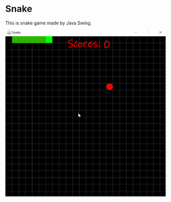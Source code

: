 # Snake

This is snake game made by Java Swing. 

![demo1](https://github.com/erinchocolate/snake/blob/master/snake.gif)
